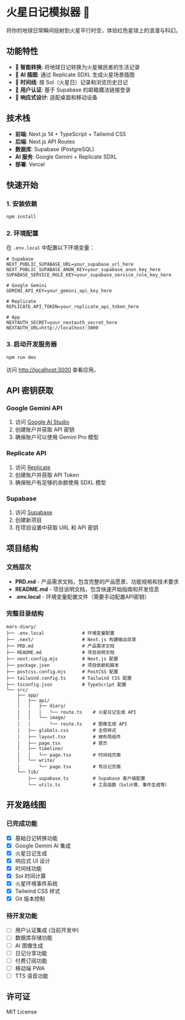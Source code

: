# 火星日记模拟器 🚀

将你的地球日常瞬间投射到火星平行时空，体验红色星球上的浪漫与科幻。

## 功能特性

- 🤖 **智能转换**: 将地球日记转换为火星殖民者的生活记录
- 🎨 **AI 插图**: 通过 Replicate SDXL 生成火星场景插图
- 📅 **时间线**: 按 Sol（火星日）记录和浏览历史日记
- 🔐 **用户认证**: 基于 Supabase 的邮箱魔法链接登录
- 📱 **响应式设计**: 适配桌面和移动设备

## 技术栈

- **前端**: Next.js 14 + TypeScript + Tailwind CSS
- **后端**: Next.js API Routes
- **数据库**: Supabase (PostgreSQL)
- **AI 服务**: Google Gemini + Replicate SDXL
- **部署**: Vercel

## 快速开始

### 1. 安装依赖

```bash
npm install
```

### 2. 环境配置

在 `.env.local` 中配置以下环境变量：

```env
# Supabase
NEXT_PUBLIC_SUPABASE_URL=your_supabase_url_here
NEXT_PUBLIC_SUPABASE_ANON_KEY=your_supabase_anon_key_here
SUPABASE_SERVICE_ROLE_KEY=your_supabase_service_role_key_here

# Google Gemini
GEMINI_API_KEY=your_gemini_api_key_here

# Replicate
REPLICATE_API_TOKEN=your_replicate_api_token_here

# App
NEXTAUTH_SECRET=your_nextauth_secret_here
NEXTAUTH_URL=http://localhost:3000
```

### 3. 启动开发服务器

```bash
npm run dev
```

访问 [http://localhost:3000](http://localhost:3000) 查看应用。

## API 密钥获取

### Google Gemini API
1. 访问 [Google AI Studio](https://makersuite.google.com/)
2. 创建账户并获取 API 密钥
3. 确保账户可以使用 Gemini Pro 模型

### Replicate API
1. 访问 [Replicate](https://replicate.com/)
2. 创建账户并获取 API Token
3. 确保账户有足够的余额使用 SDXL 模型

### Supabase
1. 访问 [Supabase](https://supabase.com/)
2. 创建新项目
3. 在项目设置中获取 URL 和 API 密钥

## 项目结构

### 文档层次
- **PRD.md** - 产品需求文档，包含完整的产品愿景、功能规格和技术要求
- **README.md** - 项目说明文档，包含快速开始指南和开发信息
- **.env.local** - 环境变量配置文件（需要手动配置API密钥）

### 完整目录结构

```
mars-diary/
├── .env.local              # 环境变量配置
├── .next/                  # Next.js 构建输出目录
├── PRD.md                  # 产品需求文档
├── README.md               # 项目说明文档
├── next.config.mjs         # Next.js 配置
├── package.json            # 项目依赖和脚本
├── postcss.config.mjs      # PostCSS 配置
├── tailwind.config.ts      # Tailwind CSS 配置
├── tsconfig.json           # TypeScript 配置
└── src/
    ├── app/
    │   ├── api/
    │   │   ├── diary/
    │   │   │   └── route.ts    # 火星日记生成 API
    │   │   └── image/
    │   │       └── route.ts    # 图像生成 API
    │   ├── globals.css         # 全局样式
    │   ├── layout.tsx          # 根布局组件
    │   ├── page.tsx            # 首页
    │   ├── timeline/
    │   │   └── page.tsx        # 时间线页面
    │   └── write/
    │       └── page.tsx        # 写日记页面
    └── lib/
        ├── supabase.ts         # Supabase 客户端配置
        └── utils.ts            # 工具函数（Sol计算、事件生成等）
```

## 开发路线图

### 已完成功能
- [x] 基础日记转换功能
- [x] Google Gemini AI 集成
- [x] 火星日记生成
- [x] 响应式 UI 设计
- [x] 时间线功能
- [x] Sol 时间计算
- [x] 火星环境事件系统
- [x] Tailwind CSS 样式
- [x] Git 版本控制

### 待开发功能
- [ ] 用户认证集成 (当前开发中)
- [ ] 数据库存储功能
- [ ] AI 图像生成
- [ ] 日记分享功能
- [ ] 付费订阅功能
- [ ] 移动端 PWA
- [ ] TTS 语音功能

## 许可证

MIT License

